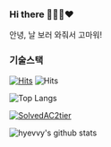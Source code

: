### Hi there 👩🏻‍💻❤️

안녕, 날 보러 와줘서 고마워!


### 기술스택


[![Hits](https://hits.seeyoufarm.com/api/count/incr/badge.svg?url=https%3A%2F%2Fgithub.com%2FHyevvy&count_bg=%23FA7343&title_bg=%23555555&icon=&icon_color=%23E7E7E7&title=hits&edge_flat=false)](https://hits.seeyoufarm.com)
![Hits](https://img.shields.io/github/followers/Hyevvy?label=Follow)

![Top Langs](https://github-readme-stats.vercel.app/api/top-langs/?username=Hyevvy&layout=compact)

[![SolvedAC2tier](http://mazassumnida.wtf/api/v2/generate_badge?boj=hyeg0)](https://solved.ac/hyeg0) 

![hyevvy's github stats](https://github-readme-stats.vercel.app/api?username=hyevvy&show_icons=true&theme=merko)
